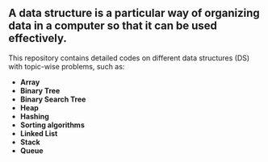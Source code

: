 ##  A data structure is a particular way of organizing data in a computer so that it can be used effectively.

 This repository contains detailed codes on different data structures (DS) with topic-wise problems, such as:

- **Array**
- **Binary Tree**
- **Binary Search Tree**
- **Heap**
- **Hashing**
- **Sorting algorithms**
- **Linked List**
- **Stack**
- **Queue**
